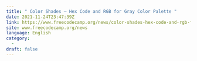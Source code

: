 ```yaml
---
title: " Color Shades – Hex Code and RGB for Gray Color Palette "
date: 2021-11-24T23:47:39Z
link: https://www.freecodecamp.org/news/color-shades-hex-code-and-rgb-for-gray-color-palette/?utm_medium=RSS&utm_source=news.12bit.vn
site: www.freecodecamp.org/news
language: English
category:
  -   
draft: false
---
```

